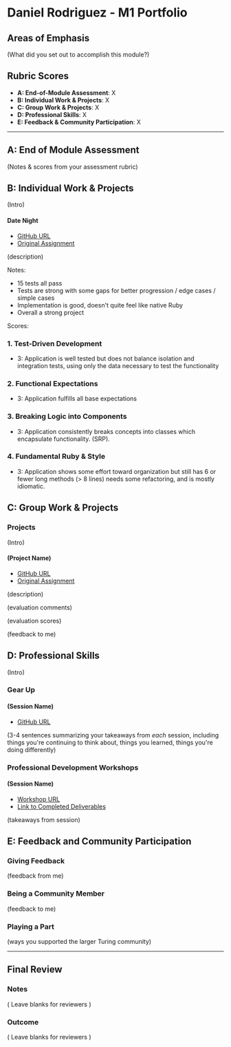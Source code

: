 # Daniel Rodriguez - M1 Portfolio

## Areas of Emphasis

(What did you set out to accomplish this module?)

## Rubric Scores

* **A: End-of-Module Assessment**: X
* **B: Individual Work & Projects**: X
* **C: Group Work & Projects**: X
* **D: Professional Skills**: X
* **E: Feedback & Community Participation**: X

-----------------------

## A: End of Module Assessment

(Notes & scores from your assessment rubric)


## B: Individual Work & Projects

(Intro)

#### Date Night

* [GitHub URL](https://github.com/drod1000/Date-Night)
* [Original Assignment](https://github.com/turingschool/curriculum/blob/master/source/projects/date_night.markdown)

(description)

Notes:

* 15 tests all pass
* Tests are strong with some gaps for better progression / edge cases / simple cases
* Implementation is good, doesn't quite feel like native Ruby
* Overall a strong project

Scores:

### 1. Test-Driven Development

* 3: Application is well tested but does not balance isolation and integration tests, using only the data necessary to test the functionality

### 2. Functional Expectations

* 3: Application fulfills all base expectations

### 3. Breaking Logic into Components

* 3: Application consistently breaks concepts into classes which encapsulate functionality. (SRP).

### 4. Fundamental Ruby & Style

* 3:  Application shows some effort toward organization but still has 6 or fewer long methods (> 8 lines)  needs some refactoring, and is mostly idiomatic.


## C: Group Work & Projects

### Projects

(Intro)

#### (Project Name)

* [GitHub URL]()
* [Original Assignment]()

(description)

(evaluation comments)

(evaluation scores)

(feedback to me)

## D: Professional Skills
(Intro)

### Gear Up
#### (Session Name)

* [GitHub URL]()

(3-4 sentences summarizing your takeaways from _each_ session, including things you're continuing to think about, things you learned, things you're doing differently)


### Professional Development Workshops
#### (Session Name)

* [Workshop URL]()
* [Link to Completed Deliverables]()

(takeaways from session)

## E: Feedback and Community Participation

### Giving Feedback

(feedback from me)

### Being a Community Member

(feedback to me)

### Playing a Part

(ways you supported the larger Turing community)

------------------

## Final Review

### Notes

( Leave blanks for reviewers )

### Outcome

( Leave blanks for reviewers )
